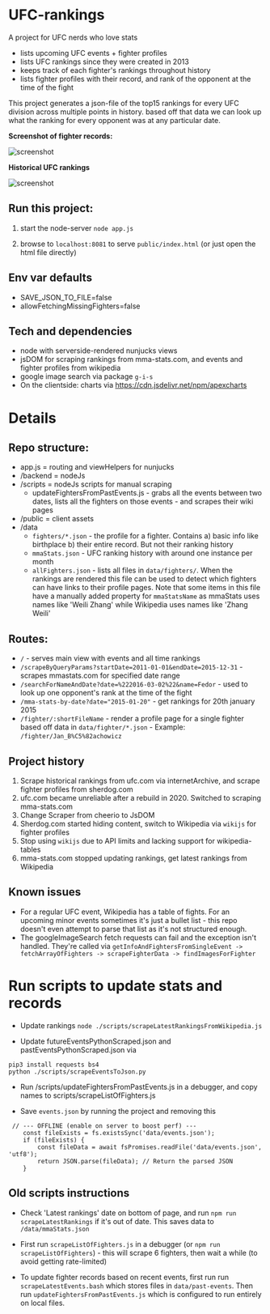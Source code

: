 # UFC-rankings

A project for UFC nerds who love stats
* lists upcoming UFC events + fighter profiles
* lists UFC rankings since they were created in 2013
* keeps track of each fighter's rankings throughout history
* lists fighter profiles with their record, and rank of the opponent at the time of the fight

This project generates a json-file of the top15 rankings for every UFC division across multiple points in history. based off that data we can look up what the ranking for every opponent was at any particular date.

**Screenshot of fighter records:**

![screenshot](https://i.imgur.com/jZV8gA6.png)

**Historical UFC rankings**

![screenshot](https://i.imgur.com/daVexhr.png)


## Run this project:

1. start the node-server `node app.js`

2. browse to `localhost:8081` to serve `public/index.html` (or just open the html file directly)

## Env var defaults
* SAVE_JSON_TO_FILE=false
* allowFetchingMissingFighters=false

## Tech and dependencies
* node with serverside-rendered nunjucks views
* jsDOM for scraping rankings from mma-stats.com, and events and fighter profiles from wikipedia
* google image search via package `g-i-s`
* On the clientside: charts via https://cdn.jsdelivr.net/npm/apexcharts

# Details

## Repo structure:
* app.js = routing and viewHelpers for nunjucks
* /backend = nodeJs
* /scripts = nodeJs scripts for manual scraping 
    * updateFightersFromPastEvents.js - grabs all the events between two dates, lists all the fighters on those events - and scrapes their wiki pages
* /public = client assets
* /data
    - `fighters/*.json` - the profile for a fighter. Contains a) basic info like birthplace b) their entire record. But not their ranking history
    - `mmaStats.json` - UFC ranking history with around one instance per month
    - `allFighters.json` - lists all files in `data/fighters/`. When the rankings are rendered this file can be used to detect which fighters can have links to their profile pages. Note that some items in this file have a manually added property for `mmaStatsName` as mmaStats uses names like 'Weili Zhang' while Wikipedia uses names like 'Zhang Weili'
    
## Routes:

* `/` - serves main view with events and all time rankings
* `/scrapeByQueryParams?startDate=2011-01-01&endDate=2015-12-31` - scrapes mmastats.com for specified date range
* `/searchForNameAndDate?date=%222016-03-02%22&name=Fedor` - used to look up one opponent's rank at the time of the fight
* `/mma-stats-by-date?date="2015-01-20"` - get rankings for 20th january 2015
* `/fighter/:shortFileName` - render a profile page for a single fighter based off data in `data/fighter/*.json` - Example: `/fighter/Jan_B%C5%82achowicz`

## Project history

1. Scrape historical rankings from ufc.com via internetArchive, and scrape fighter profiles from sherdog.com
2. ufc.com became unreliable after a rebuild in 2020. Switched to scraping mma-stats.com
3. Change Scraper from cheerio to JsDOM
4. Sherdog.com started hiding content, switch to Wikipedia via `wikijs` for fighter profiles
5. Stop using `wikijs` due to API limits and lacking support for wikipedia-tables
6. mma-stats.com stopped updating rankings, get latest rankings from Wikipedia

## Known issues
* For a regular UFC event, Wikipedia has a table of fights. For an upcoming minor events sometimes it's just a bullet list - this repo doesn't even attempt to parse that list as it's not structured enough.
* The googleImageSearch fetch requests can fail and the exception isn't handled. They're called via `getInfoAndFightersFromSingleEvent -> fetchArrayOfFighters -> scrapeFighterData -> findImagesForFighter` 


# Run scripts to update stats and records

* Update rankings `node ./scripts/scrapeLatestRankingsFromWikipedia.js`

* Update futureEventsPythonScraped.json and pastEventsPythonScraped.json via
```
pip3 install requests bs4
python ./scripts/scrapeEventsToJson.py
```

* Run /scripts/updateFightersFromPastEvents.js in a debugger, and copy names to scripts/scrapeListOfFighters.js 

* Save `events.json` by running the project and removing this
```
 // --- OFFLINE (enable on server to boost perf) ---
    const fileExists = fs.existsSync('data/events.json');
    if (fileExists) {
        const fileData = await fsPromises.readFile('data/events.json', 'utf8');
        return JSON.parse(fileData); // Return the parsed JSON
    }
```

## Old scripts instructions 

* Check 'Latest rankings' date on bottom of page, and run `npm run scrapeLatestRankings` if it's out of date. This saves data to `/data/mmaStats.json`

* First run `scrapeListOfFighters.js` in a debugger (or `npm run scrapeListOfFighters`) - this will scrape 6 fighters, then wait a while (to avoid getting rate-limited)

* To update fighter records based on recent events, first run run `scrapeLatestEvents.bash` which stores files in `data/past-events`. Then run `updateFightersFromPastEvents.js` which is configured to run entirely on local files.

